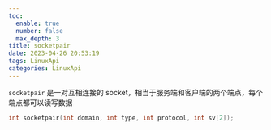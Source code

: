 ```yaml
---
toc:
  enable: true
  number: false
  max_depth: 3
title: socketpair
date: 2023-04-26 20:53:19
tags: LinuxApi
categories: LinuxApi
---
```


`socketpair` 是一对互相连接的 socket，相当于服务端和客户端的两个端点，每个端点都可以读写数据

```cpp
int socketpair(int domain, int type, int protocol, int sv[2]);
```